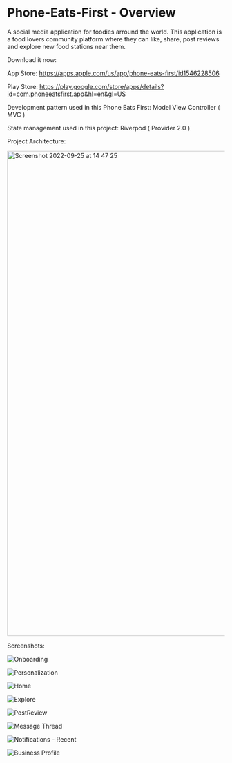 # Phone-Eats-First - Overview

A social media application for foodies arround the world. This application is a food lovers community platform where they can like, share, post reviews and explore new food stations near them.

Download it now:

App Store: https://apps.apple.com/us/app/phone-eats-first/id1546228506

Play Store: https://play.google.com/store/apps/details?id=com.phoneeatsfirst.app&hl=en&gl=US

Development pattern used in this Phone Eats First: 
Model View Controller ( MVC )

State management used in this project:
Riverpod ( Provider 2.0 )

Project Architecture:

<img width="1125" alt="Screenshot 2022-09-25 at 14 47 25" src="https://user-images.githubusercontent.com/68772934/192137645-ec831eec-928f-453e-9f9f-c32982645c6b.png">

Screenshots:

![Onboarding](https://user-images.githubusercontent.com/68772934/192134672-ca4c69dd-7fce-4d16-baa5-0c9895081409.png)

![Personalization](https://user-images.githubusercontent.com/68772934/192134706-234bf833-5f32-4b50-85aa-b9bd74e2574c.png)

![Home](https://user-images.githubusercontent.com/68772934/192134748-0c8983dc-c081-477f-812d-c09eb7f9d563.png)

![Explore](https://user-images.githubusercontent.com/68772934/192134761-685a6384-5e21-4810-aefc-50058d52e0d5.jpg)

![PostReview](https://user-images.githubusercontent.com/68772934/192134784-b46230d5-7aa6-4295-a2ac-2a1be1e58463.png)

![Message Thread](https://user-images.githubusercontent.com/68772934/192134798-39f98e24-3b7e-46ce-9d04-7450ce9c81c6.png)

![Notifications - Recent](https://user-images.githubusercontent.com/68772934/192134807-781943cf-c6b1-48a4-86cc-76083d96913b.png)

![Business Profile](https://user-images.githubusercontent.com/68772934/192134818-65b5b29b-8038-4ccf-ba45-022cfe7e025c.png)
